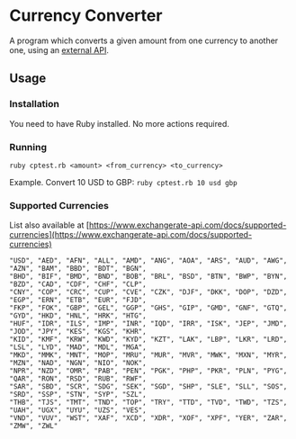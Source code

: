 # Currency Converter

A program which converts a given amount from one currency to another one, using an [external API](https://open.er-api.com/v6/latest/USD).

## Usage

### Installation
You need to have Ruby installed. No more actions required.

### Running
```
ruby cptest.rb <amount> <from_currency> <to_currency>
```
Example. Convert 10 USD to GBP: `ruby cptest.rb 10 usd gbp`

### Supported Currencies
List also available at [https://www.exchangerate-api.com/docs/supported-currencies](https://www.exchangerate-api.com/docs/supported-currencies)

```
"USD", "AED", "AFN", "ALL", "AMD", "ANG", "AOA", "ARS", "AUD", "AWG", "AZN", "BAM", "BBD", "BDT", "BGN",
"BHD", "BIF", "BMD", "BND", "BOB", "BRL", "BSD", "BTN", "BWP", "BYN", "BZD", "CAD", "CDF", "CHF", "CLP",
"CNY", "COP", "CRC", "CUP", "CVE", "CZK", "DJF", "DKK", "DOP", "DZD", "EGP", "ERN", "ETB", "EUR", "FJD",
"FKP", "FOK", "GBP", "GEL", "GGP", "GHS", "GIP", "GMD", "GNF", "GTQ", "GYD", "HKD", "HNL", "HRK", "HTG",
"HUF", "IDR", "ILS", "IMP", "INR", "IQD", "IRR", "ISK", "JEP", "JMD", "JOD", "JPY", "KES", "KGS", "KHR",
"KID", "KMF", "KRW", "KWD", "KYD", "KZT", "LAK", "LBP", "LKR", "LRD", "LSL", "LYD", "MAD", "MDL", "MGA",
"MKD", "MMK", "MNT", "MOP", "MRU", "MUR", "MVR", "MWK", "MXN", "MYR", "MZN", "NAD", "NGN", "NIO", "NOK",
"NPR", "NZD", "OMR", "PAB", "PEN", "PGK", "PHP", "PKR", "PLN", "PYG", "QAR", "RON", "RSD", "RUB", "RWF",
"SAR", "SBD", "SCR", "SDG", "SEK", "SGD", "SHP", "SLE", "SLL", "SOS", "SRD", "SSP", "STN", "SYP", "SZL",
"THB", "TJS", "TMT", "TND", "TOP", "TRY", "TTD", "TVD", "TWD", "TZS", "UAH", "UGX", "UYU", "UZS", "VES",
"VND", "VUV", "WST", "XAF", "XCD", "XDR", "XOF", "XPF", "YER", "ZAR", "ZMW", "ZWL"
```
